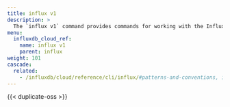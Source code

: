 ```yaml
---
title: influx v1
description: >
  The `influx v1` command provides commands for working with the InfluxDB 1.x API in InfluxDB 2.0.
menu:
  influxdb_cloud_ref:
    name: influx v1
    parent: influx
weight: 101
cascade:
  related:
    - /influxdb/cloud/reference/cli/influx/#patterns-and-conventions, influx CLI patterns and conventions
---
```


{{< duplicate-oss >}}
